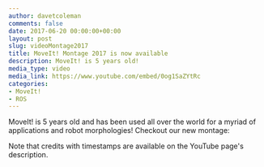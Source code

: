 ```yaml
---
author: davetcoleman
comments: false
date: 2017-06-20 00:00:00+00:00
layout: post
slug: videoMontage2017
title: MoveIt! Montage 2017 is now available
description: MoveIt! is 5 years old!
media_type: video
media_link: https://www.youtube.com/embed/0og1SaZYtRc
categories:
- MoveIt!
- ROS
---
```


MoveIt! is 5 years old and has been used all over the world for a myriad of applications and robot morphologies! Checkout our new montage:

Note that credits with timestamps are available on the YouTube page's description.
